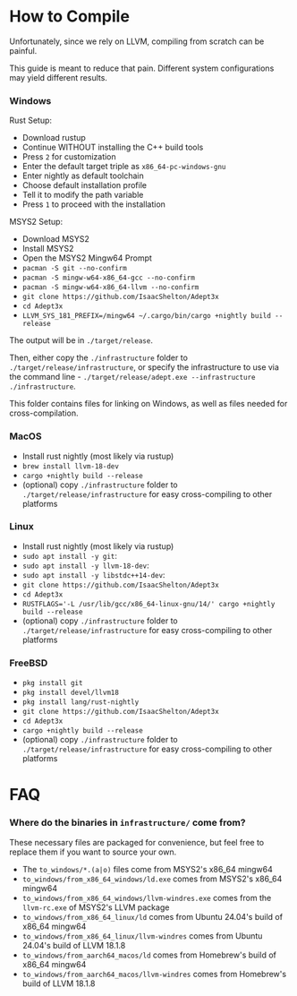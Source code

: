 # How to Compile

Unfortunately, since we rely on LLVM, compiling from scratch can be painful.

This guide is meant to reduce that pain. Different system configurations may
yield different results.

### Windows

Rust Setup:

- Download rustup
- Continue WITHOUT installing the C++ build tools
- Press `2` for customization
- Enter the default target triple as `x86_64-pc-windows-gnu`
- Enter nightly as default toolchain
- Choose default installation profile
- Tell it to modify the path variable
- Press `1` to proceed with the installation

MSYS2 Setup:

- Download MSYS2
- Install MSYS2
- Open the MSYS2 Mingw64 Prompt
- `pacman -S git --no-confirm`
- `pacman -S mingw-w64-x86_64-gcc --no-confirm`
- `pacman -S mingw-w64-x86_64-llvm --no-confirm`
- `git clone https://github.com/IsaacShelton/Adept3x`
- `cd Adept3x`
- `LLVM_SYS_181_PREFIX=/mingw64 ~/.cargo/bin/cargo +nightly build --release`

The output will be in `./target/release`.

Then, either copy the `./infrastructure` folder to
`./target/release/infrastructure`, or specify the infrastructure to use via the
command line - `./target/release/adept.exe --infrastructure ./infrastructure`.

This folder contains files for linking on Windows, as well as files needed for
cross-compilation.

### MacOS

- Install rust nightly (most likely via rustup)
- `brew install llvm-18-dev`
- `cargo +nightly build --release`
- (optional) copy `./infrastructure` folder to `./target/release/infrastructure`
  for easy cross-compiling to other platforms

### Linux

- Install rust nightly (most likely via rustup)
- `sudo apt install -y git`:
- `sudo apt install -y llvm-18-dev`:
- `sudo apt install -y libstdc++14-dev`:
- `git clone https://github.com/IsaacShelton/Adept3x`
- `cd Adept3x`
- `RUSTFLAGS='-L /usr/lib/gcc/x86_64-linux-gnu/14/' cargo +nightly build --release`
- (optional) copy `./infrastructure` folder to `./target/release/infrastructure`
  for easy cross-compiling to other platforms

### FreeBSD

- `pkg install git`
- `pkg install devel/llvm18`
- `pkg install lang/rust-nightly`
- `git clone https://github.com/IsaacShelton/Adept3x`
- `cd Adept3x`
- `cargo +nightly build --release`
- (optional) copy `./infrastructure` folder to `./target/release/infrastructure`
  for easy cross-compiling to other platforms

# FAQ

### Where do the binaries in `infrastructure/` come from?

These necessary files are packaged for convenience, but feel free to replace
them if you want to source your own.

- The `to_windows/*.(a|o)` files come from MSYS2's x86_64 mingw64
- `to_windows/from_x86_64_windows/ld.exe` comes from MSYS2's x86_64 mingw64
- `to_windows/from_x86_64_windows/llvm-windres.exe` comes from the `llvm-rc.exe`
  of MSYS2's LLVM package
- `to_windows/from_x86_64_linux/ld` comes from Ubuntu 24.04's build of x86_64
  mingw64
- `to_windows/from_x86_64_linux/llvm-windres` comes from Ubuntu 24.04's build of
  LLVM 18.1.8
- `to_windows/from_aarch64_macos/ld` comes from Homebrew's build of x86_64
  mingw64
- `to_windows/from_aarch64_macos/llvm-windres` comes from Homebrew's build of
  LLVM 18.1.8
